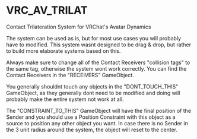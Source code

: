 # VRC_AV_TRILAT
Contact Trilateration System for VRChat's Avatar Dynamics 

The system can be used as is, but for most use cases you will probably have to modified. This system wasnt designed to be drag & drop, but rather to build more elaborate systems based on this.

Always make sure to change all of the Contact Receivers "collision tags" to the same tag, otherwise the system wont work correctly.
You can find the Contact Receivers in the "RECEIVERS" GameObject.

You generally shouldnt touch any objects in the "DONT_TOUCH_THIS" GameObject, as they generally dont need to be modified and doing will probably make the entire system not work at all.

The "CONSTRAINT_TO_THIS" GameObject will have the final position of the Sender and you should use a Position Constraint with this object as a source to position any other object you want.
In case there is no Sender in the 3 unit radius around the system, the object will reset to the center.
